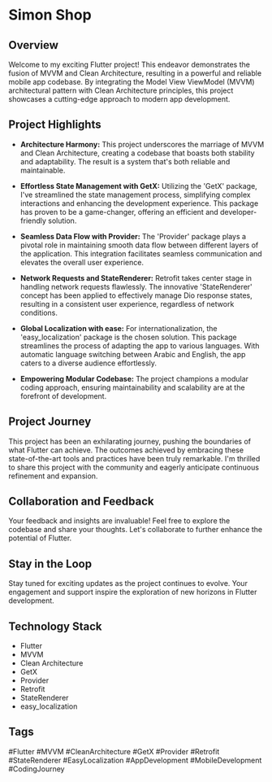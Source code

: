 # Simon Shop

## Overview

Welcome to my exciting Flutter project! This endeavor demonstrates the fusion of MVVM and Clean Architecture, resulting in a powerful and reliable mobile app codebase. By integrating the Model View ViewModel (MVVM) architectural pattern with Clean Architecture principles, this project showcases a cutting-edge approach to modern app development.

## Project Highlights

- **Architecture Harmony:** This project underscores the marriage of MVVM and Clean Architecture, creating a codebase that boasts both stability and adaptability. The result is a system that's both reliable and maintainable.

- **Effortless State Management with GetX:** Utilizing the 'GetX' package, I've streamlined the state management process, simplifying complex interactions and enhancing the development experience. This package has proven to be a game-changer, offering an efficient and developer-friendly solution.

- **Seamless Data Flow with Provider:** The 'Provider' package plays a pivotal role in maintaining smooth data flow between different layers of the application. This integration facilitates seamless communication and elevates the overall user experience.

- **Network Requests and StateRenderer:** Retrofit takes center stage in handling network requests flawlessly. The innovative 'StateRenderer' concept has been applied to effectively manage Dio response states, resulting in a consistent user experience, regardless of network conditions.

- **Global Localization with ease:** For internationalization, the 'easy_localization' package is the chosen solution. This package streamlines the process of adapting the app to various languages. With automatic language switching between Arabic and English, the app caters to a diverse audience effortlessly.

- **Empowering Modular Codebase:** The project champions a modular coding approach, ensuring maintainability and scalability are at the forefront of development.

## Project Journey

This project has been an exhilarating journey, pushing the boundaries of what Flutter can achieve. The outcomes achieved by embracing these state-of-the-art tools and practices have been truly remarkable. I'm thrilled to share this project with the community and eagerly anticipate continuous refinement and expansion.

## Collaboration and Feedback

Your feedback and insights are invaluable! Feel free to explore the codebase and share your thoughts. Let's collaborate to further enhance the potential of Flutter.

## Stay in the Loop

Stay tuned for exciting updates as the project continues to evolve. Your engagement and support inspire the exploration of new horizons in Flutter development.

## Technology Stack

- Flutter
- MVVM
- Clean Architecture
- GetX
- Provider
- Retrofit
- StateRenderer
- easy_localization

## Tags

#Flutter #MVVM #CleanArchitecture #GetX #Provider #Retrofit #StateRenderer #EasyLocalization #AppDevelopment #MobileDevelopment #CodingJourney
